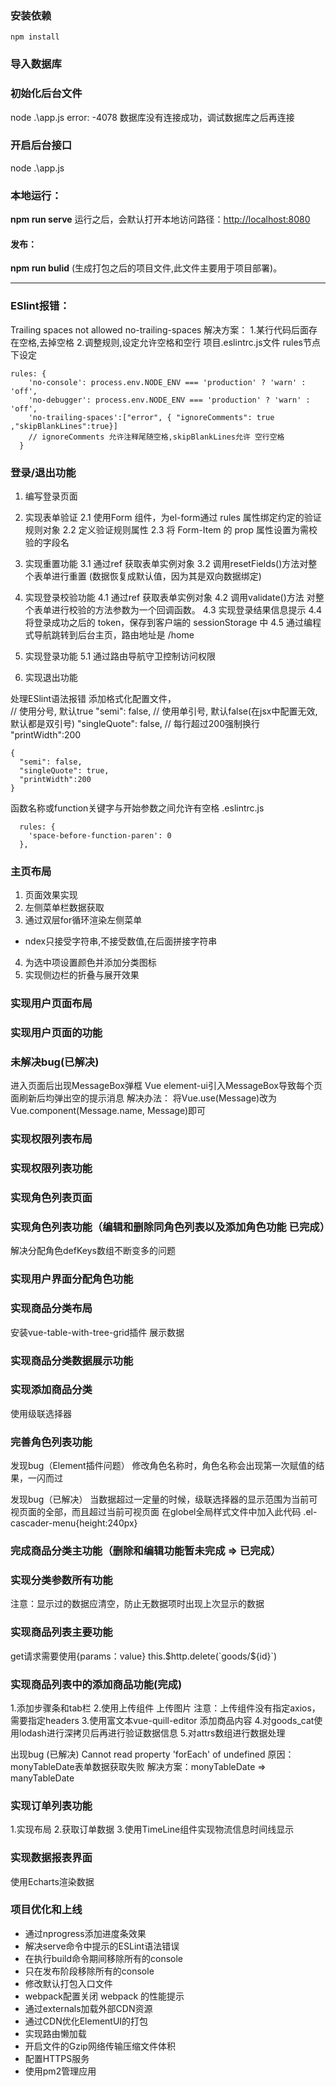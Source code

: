 ### 安装依赖

```
npm install
```

### 导入数据库
### 初始化后台文件
node .\app.js
error: -4078 数据库没有连接成功，调试数据库之后再连接

### 开启后台接口 
node .\app.js

### 本地运行：

**npm run serve** 运行之后，会默认打开本地访问路径：[http://localhost:8080](http://localhost:8080)

#### 发布：

**npm run bulid** (生成打包之后的项目文件,此文件主要用于项目部署)。

---



### ESlint报错：

Trailing spaces not allowed no-trailing-spaces
解决方案：
1.某行代码后面存在空格,去掉空格
2.调整规则,设定允许空格和空行
项目.eslintrc.js文件 rules节点下设定

```
rules: {
    'no-console': process.env.NODE_ENV === 'production' ? 'warn' : 'off',
    'no-debugger': process.env.NODE_ENV === 'production' ? 'warn' : 'off',
    'no-trailing-spaces':["error", { "ignoreComments": true ,"skipBlankLines":true}]
    // ignoreComments 允许注释尾随空格,skipBlankLines允许 空行空格
  }
```


### 登录/退出功能
1. 编写登录页面

2. 实现表单验证
2.1 使用Form 组件，为el-form通过 rules 属性绑定约定的验证规则对象
2.2 定义验证规则属性
2.3 将 Form-Item 的 prop 属性设置为需校验的字段名

3. 实现重置功能
3.1 通过ref 获取表单实例对象
3.2 调用resetFields()方法对整个表单进行重置 (数据恢复成默认值，因为其是双向数据绑定)

4. 实现登录校验功能
4.1 通过ref 获取表单实例对象
4.2 调用validate()方法	对整个表单进行校验的方法参数为一个回调函数。
4.3 实现登录结果信息提示
4.4 将登录成功之后的 token，保存到客户端的 sessionStorage 中
4.5 通过编程式导航跳转到后台主页，路由地址是 /home

5. 实现登录功能
5.1 通过路由导航守卫控制访问权限

6. 实现退出功能

处理ESlint语法报错
添加格式化配置文件，   
 // 使用分号, 默认true
    "semi": false,
 // 使用单引号, 默认false(在jsx中配置无效, 默认都是双引号)
    "singleQuote": false,
//  每行超过200强制换行
      "printWidth":200
```
{
  "semi": false,
  "singleQuote": true,
  "printWidth":200
}  
```

函数名称或function关键字与开始参数之间允许有空格
.eslintrc.js
```
  rules: {
    'space-before-function-paren': 0
  },
```


### 主页布局
1. 页面效果实现
2. 左侧菜单栏数据获取
3. 通过双层for循环渲染左侧菜单
- ndex只接受字符串,不接受数值,在后面拼接字符串
4. 为选中项设置颜色并添加分类图标
5. 实现侧边栏的折叠与展开效果

### 实现用户页面布局

### 实现用户页面的功能

### 未解决bug(已解决)

进入页面后出现MessageBox弹框
Vue element-ui引入MessageBox导致每个页面刷新后均弹出空的提示消息
解决办法：
将Vue.use(Message)改为Vue.component(Message.name, Message)即可

### 实现权限列表布局

### 实现权限列表功能

### 实现角色列表页面

### 实现角色列表功能（编辑和删除同角色列表以及添加角色功能 已完成）

解决分配角色defKeys数组不断变多的问题

### 实现用户界面分配角色功能

### 实现商品分类布局

安装vue-table-with-tree-grid插件 展示数据

### 实现商品分类数据展示功能

### 实现添加商品分类

使用级联选择器

### 完善角色列表功能

发现bug（Element插件问题）
修改角色名称时，角色名称会出现第一次赋值的结果，一闪而过

发现bug（已解决）
当数据超过一定量的时候，级联选择器的显示范围为当前可视页面的全部，而且超过当前可视页面
在globel全局样式文件中加入此代码
.el-cascader-menu{height:240px}

### 完成商品分类主功能（删除和编辑功能暂未完成  => 已完成）

### 实现分类参数所有功能

注意：显示过的数据应清空，防止无数据项时出现上次显示的数据

### 实现商品列表主要功能

get请求需要使用{params：value}
this.$http.delete(`goods/${id}`)

### 实现商品列表中的添加商品功能(完成)

1.添加步骤条和tab栏
2.使用上传组件 上传图片
注意：上传组件没有指定axios，需要指定headers
3.使用富文本vue-quill-editor 添加商品内容
4.对goods_cat使用lodash进行深拷贝后再进行验证数据信息
5.对attrs数组进行数据处理

出现bug (已解决)
Cannot read property 'forEach' of undefined
原因：monyTableDate表单数据获取失败 
解决方案：monyTableDate => manyTableDate

### 实现订单列表功能

1.实现布局
2.获取订单数据
3.使用TimeLine组件实现物流信息时间线显示

### 实现数据报表界面
使用Echarts渲染数据

### 项目优化和上线
- 通过nprogress添加进度条效果
- 解决serve命令中提示的ESLint语法错误
- 在执行build命令期间移除所有的console
- 只在发布阶段移除所有的console
- 修改默认打包入口文件
 -  webpack配置关闭 webpack 的性能提示
- 通过externals加载外部CDN资源
- 通过CDN优化ElementUI的打包
- 实现路由懒加载
- 开启文件的Gzip网络传输压缩文件体积
- 配置HTTPS服务
- 使用pm2管理应用
